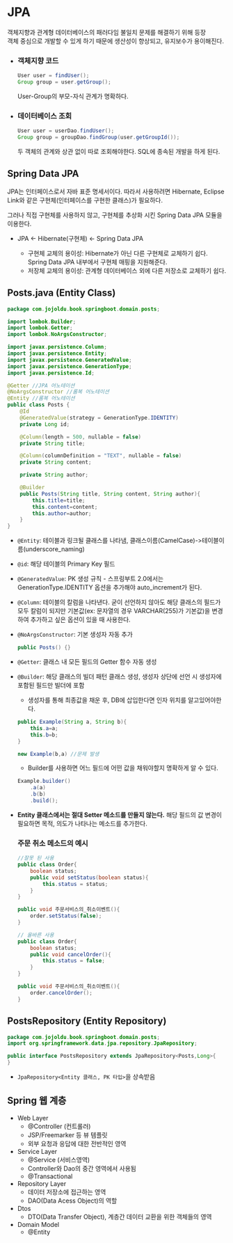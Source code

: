# JPA

객체지향과 관계형 데이터베이스의 패러다임 불일치 문제를 해결하기 위해 등장  
객체 중심으로 개발할 수 있게 하기 때문에 생산성이 향상되고, 유지보수가 용이해진다.

-   ### 객체지향 코드

    ```java
    User user = findUser();
    Group group = user.getGroup();
    ```

    User-Group의 부모-자식 관계가 명확하다.

-   ### 데이터베이스 조회

    ```java
    User user = userDao.findUser();
    Group group = groupDao.findGroup(user.getGroupId());
    ```

    두 객체의 관계와 상관 없이 따로 조회해야한다. SQL에 종속된 개발을 하게 된다.

## Spring Data JPA

JPA는 인터페이스로서 자바 표준 명세서이다. 따라서 사용하려면 Hibernate, Eclipse Link와 같은 구현체(인터페이스를 구현한 클래스)가 필요하다.

그러나 직접 구현체를 사용하지 않고, 구현체를 추상화 시킨 Spring Data JPA 모듈을 이용한다.

-   JPA <- Hibernate(구현체) <- Spring Data JPA

    -   구현체 교체의 용이성: Hibernate가 아닌 다른 구현체로 교체하기 쉽다. Spring Data JPA 내부에서 구현체 매핑을 지원해준다.
    -   저장체 교체의 용이성: 관계형 데이터베이스 외에 다른 저장소로 교체하기 쉽다.

## Posts.java (Entity Class)

```java
package com.jojoldu.book.springboot.domain.posts;

import lombok.Builder;
import lombok.Getter;
import lombok.NoArgsConstructor;

import javax.persistence.Column;
import javax.persistence.Entity;
import javax.persistence.GeneratedValue;
import javax.persistence.GenerationType;
import javax.persistence.Id;

@Getter //JPA 어노테이션
@NoArgsConstructor //롬복 어노테이션
@Entity //롬복 어노테이션
public class Posts {
    @Id
    @GeneratedValue(strategy = GenerationType.IDENTITY)
    private Long id;

    @Column(length = 500, nullable = false)
    private String title;

    @Column(columnDefinition = "TEXT", nullable = false)
    private String content;

    private String author;

    @Builder
    public Posts(String title, String content, String author){
        this.title=title;
        this.content=content;
        this.author=author;
    }
}

```

-   `@Entity`: 테이블과 링크될 클래스를 나타냄, 클래스이름(CamelCase)->테이블이름(underscore_naming)
-   `@id`: 해당 테이블의 Primary Key 필드
-   `@GeneratedValue`: PK 생성 규칙 - 스프링부트 2.0에서는 GenerationType.IDENTITY 옵션을 추가해야 auto_increment가 된다.
-   `@Column`: 테이블의 칼럼을 나타낸다. 굳이 선언하지 않아도 해당 클래스의 필드가 모두 칼럼이 되지만 기본값(ex: 문자열의 경우 VARCHAR(255)가 기본값)을 변경하여 추가하고 싶은 옵션이 있을 때 사용한다.
-   `@NoArgsConstructor`: 기본 생성자 자동 추가
    ```java
    public Posts() {}
    ```
-   `@Getter`: 클래스 내 모든 필드의 Getter 함수 자동 생성
-   `@Builder`: 해당 클래스의 빌더 패턴 클래스 생성, 생성자 상단에 선언 시 생성자에 포함된 필드만 빌더에 포함

    -   생성자를 통해 최종값을 채운 후, DB에 삽입한다면 인자 위치를 알고있어야한다.

    ```java
    public Example(String a, String b){
        this.a=a;
        this.b=b;
    }

    new Example(b,a) //문제 발생
    ```

    -   Builder를 사용하면 어느 필드에 어떤 값을 채워야할지 명확하게 알 수 있다.

    ```java
    Example.builder()
        .a(a)
        .b(b)
        .build();

    ```

-   **Entity 클래스에서는 절대 Setter 메소드를 만들지 않는다.** 해당 필드의 값 변경이 필요하면 목적, 의도가 나타나는 메소드를 추가한다.

    ### 주문 취소 메소드의 예시

    ```java
    //잘못 된 사용
    public class Order{
        boolean status;
        public void setStatus(boolean status){
            this.status = status;
        }
    }

    public void 주문서비스의_취소이벤트(){
        order.setStatus(false);
    }
    ```

    ```java
    // 올바른 사용
    public class Order{
        boolean status;
        public void cancelOrder(){
            this.status = false;
        }
    }

    public void 주문서비스의_취소이벤트(){
        order.cancelOrder();
    }
    ```

## PostsRepository (Entity Repository)

```java
package com.jojoldu.book.springboot.domain.posts;
import org.springframework.data.jpa.repository.JpaRepository;

public interface PostsRepository extends JpaRepository<Posts,Long>{
}
```

-   `JpaRepository<Entity 클래스, PK 타입>`을 상속받음

## Spring 웹 계층

-   Web Layer
    -   @Controller (컨트롤러)
    -   JSP/Freemarker 등 뷰 템플릿
    -   외부 요청과 응답에 대한 전반적인 영역
-   Service Layer
    -   @Service (서비스영역)
    -   Controller와 Dao의 중간 영역에서 사용됨
    -   @Transactional
-   Repository Layer
    -   데이터 저장소에 접근하는 영역
    -   DAO(Data Acess Object)의 역할
-   Dtos
    -   DTO(Data Transfer Object), 계층간 데이터 교환을 위한 객체들의 영역
-   Domain Model
    -   @Entity
